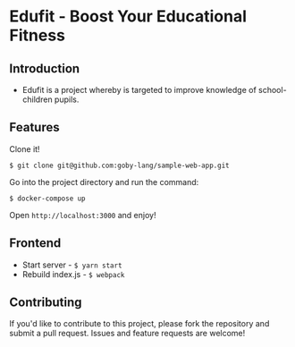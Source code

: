 # Edufit - Boost Your Educational Fitness

## Introduction

- Edufit is a project whereby is targeted to improve knowledge of school-children pupils.

## Features

Clone it!

```
$ git clone git@github.com:goby-lang/sample-web-app.git
```

Go into the project directory and run the command:

```
$ docker-compose up
```

Open `http://localhost:3000` and enjoy!

## Frontend

- Start server - `$ yarn start`
- Rebuild index.js - `$ webpack`

## Contributing

If you'd like to contribute to this project, please fork the repository and submit a pull request. Issues and feature requests are welcome!